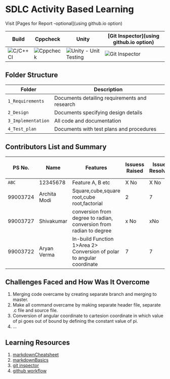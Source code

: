 # SDLC Activity Based Learning

Visit [Pages for Report -optional](using github.io option)

Build | Cppcheck | Unity | [Git Inspector](using github.io option)
------|----------|-------|--------------
![C/C++ CI](Badgelink) | ![Cppcheck](Badgelink) | ![Unity - Unit Testing](Badgelink) | ![Git Inspector](Badgelink)


## Folder Structure
Folder             | Description
-------------------| -----------------------------------------
`1_Requirements`   | Documents detailing requirements and research
`2_Design`         | Documents specifying design details
`3_Implementation` | All code and documentation
`4_Test_plan`      | Documents with test plans and procedures

## Contributors List and Summary

PS No. |  Name   |    Features    | Issuess Raised |Issues Resolved|No Test Cases|Test Case Pass
-------|---------|----------------|----------------|---------------|-------------|--------------
`ABC` | 12345678  | Feature A, B etc    | X No     | X No   |X No   |X No     
99003724 |Archita Modi |Square,cube,square root,cube root,factorial | 2    | 7  |X No   |X No 
99003727 |Shivakumar |conversion from degree to radian, conversion from radian to degree | x No | xNo | X No | X No
99003722 |Aryan Verma    |In-build Function 1>Area 2> Conversion of polar to angular coordinate | 7 | 7 | 5 | 2

## Challenges Faced and How Was It Overcome

1. Merging code overcame by creating separate branch and merging to master.
2. Make all command overcame by making separate header file, separate .c file and source file.
3. Conversion of angular coordinate to cartesion coordinate in which value of pi goes out of bound by defining the constant value of pi. 
4. ...

## Learning Resources
1. [markdownCheatsheet](https://github.com/adam-p/markdown-here/wiki/Markdown-Cheatsheet)
2. [markdownBasics](https://guides.github.com/features/mastering-markdown/)
3. [git inspector](https://github.com/ejwa/gitinspector.git)
4. [github workflow](https://docs.github.com/en/actions/learn-github-action)

